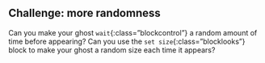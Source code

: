 ## Challenge: more randomness
Can you make your ghost `wait`{:class=”blockcontrol”}
 a random amount of time before appearing? Can you use the `set size`{:class=”blocklooks”} block to make your ghost a random size each time it appears?
